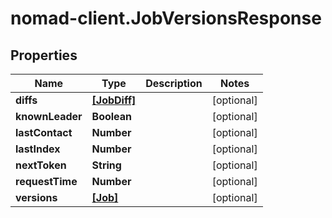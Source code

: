 # nomad-client.JobVersionsResponse

## Properties

Name | Type | Description | Notes
------------ | ------------- | ------------- | -------------
**diffs** | [**[JobDiff]**](JobDiff.md) |  | [optional] 
**knownLeader** | **Boolean** |  | [optional] 
**lastContact** | **Number** |  | [optional] 
**lastIndex** | **Number** |  | [optional] 
**nextToken** | **String** |  | [optional] 
**requestTime** | **Number** |  | [optional] 
**versions** | [**[Job]**](Job.md) |  | [optional] 


